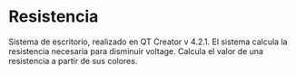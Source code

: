 # Resistencia
Sistema de escritorio, realizado en QT Creator v 4.2.1.
El sistema calcula la resistencia necesaria para disminuir voltage. Calcula el valor de una resistencia a partir de sus colores.
